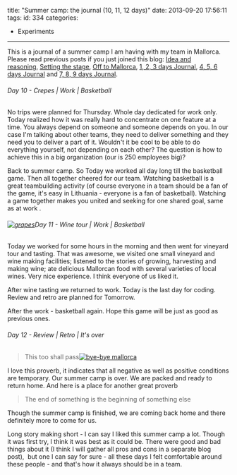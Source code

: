 title: "Summer camp: the journal (10, 11, 12 days)"
date: 2013-09-20 17:56:11
tags:
id: 334
categories:
  - Experiments
---

This is a journal of a summer camp I am having with my team in Mallorca. Please read previous posts if you just joined this blog: [Idea and reasoning](http://www.bebetterleader.com/summer-camp-idea-and-reasoning/), [Setting the stage](http://www.bebetterleader.com/summer-camp-setting-the-stage/), [Off to Mallorca](http://www.bebetterleader.com/summer-camp-off-to-mallorca/), [1, 2, 3 days Journal](http://www.bebetterleader.com/summer-camp-the-journal-1-2-3-days/), [4, 5, 6 days Journal](http://www.bebetterleader.com/summer-camp-the-journal-4-5-6-days/) and [7, 8, 9 days Journal](http://www.bebetterleader.com/summer-camp-the-journal-7-8-9-days/).

###### Day 10 - Crepes | Work | Basketball

No trips were planned for Thursday. Whole day dedicated for work only. Today realized how it was really hard to concentrate on one feature at a time. You always depend on someone and someone depends on you. In our case I'm talking about other teams, they need to deliver something and they need you to deliver a part of it. Wouldn't it be cool to be able to do everything yourself, not depending on each other? The question is how to achieve this in a big organization (our is 250 employees big)?

Back to summer camp. So Today we worked all day long till the basketball game. Then all together cheered for our team. Watching basketball is a great teambuilding activity (of course everyone in a team should be a fan of the game, it's easy in Lithuania - everyone is a fan of basketball). Watching a game together makes you united and seeking for one shared goal, same as at work .

###### [![grapes](http://files.bebetterleader.com/media/grapes.jpg)](http://files.bebetterleader.com/media/grapes.jpg)Day 11 - Wine tour | Work | Basketball

Today we worked for some hours in the morning and then went for vineyard tour and tasting. That was awesome, we visited one small vineyard and wine making facilities; listened to the stories of growing, harvesting and making wine; ate delicious Mallorcan food with several varieties of local wines. Very nice experience. I think everyone of us liked it.

After wine tasting we returned to work. Today is the last day for coding. Review and retro are planned for Tomorrow.

After the work - basketball again. Hope this game will be just as good as previous ones.

###### Day 12 - Review | Retro | It's over

> This too shall pass[![bye-bye mallorca](http://files.bebetterleader.com/media/bye-bye-mallorca.jpg)](http://files.bebetterleader.com/media/bye-bye-mallorca.jpg)

I love this proverb, it indicates that all negative as well as positive conditions are temporary. Our summer camp is over. We are packed and ready to return home. And here is a place for another great proverb

> The end of something is the beginning of something else

Though the summer camp is finished, we are coming back home and there definitely more to come for us.

Long story making short - I can say I liked this summer camp a lot. Though it was first try, I think it was best as it could be. There were good and bad things about it (I think I will gather all pros and cons in a separate blog post),  but one I can say for sure - all these days I felt comfortable around these people - and that's how it always should be in a team.